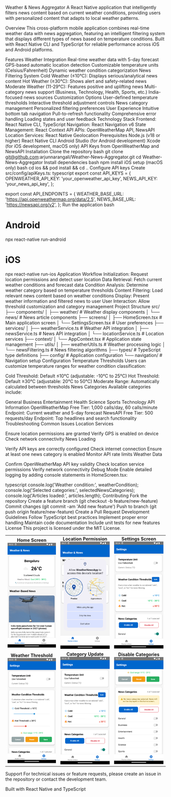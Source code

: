 Weather & News Aggregator
A React Native application that intelligently filters news content based on current weather conditions, providing users with personalized content that adapts to local weather patterns.

Overview
This cross-platform mobile application combines real-time weather data with news aggregation, featuring an intelligent filtering system that displays different types of news based on temperature conditions. Built with React Native CLI and TypeScript for reliable performance across iOS and Android platforms.

Features
Weather Integration
Real-time weather data with 5-day forecast
GPS-based automatic location detection
Customizable temperature units (Celsius/Fahrenheit)
Dynamic weather condition categorization
News Filtering System
Cold Weather (≤10°C): Displays serious/analytical news content
Hot Weather (≥30°C): Shows alert and safety-related news
Moderate Weather (11-29°C): Features positive and uplifting news
Multi-category news support (Business, Technology, Health, Sports, etc.)
India-focused news sources
Customization Options
User-defined temperature thresholds
Interactive threshold adjustment controls
News category management
Personalized filtering preferences
User Experience
Intuitive bottom tab navigation
Pull-to-refresh functionality
Comprehensive error handling
Loading states and user feedback
Technology Stack
Frontend: React Native CLI, TypeScript
Navigation: React Navigation v6
State Management: React Context API
APIs: OpenWeatherMap API, NewsAPI
Location Services: React Native Geolocation
Prerequisites
Node.js (v18 or higher)
React Native CLI
Android Studio (for Android development)
Xcode (for iOS development, macOS only)
API Keys from OpenWeatherMap and NewsAPI
Installation
Clone the repository
bash
   git clone git@github.com:arjunnarangali/Weather-News-Aggregator.git
   cd Weather-News-Aggregator
Install dependencies
bash
   npm install
iOS setup (macOS only)
bash
   cd ios && pod install && cd ..
Configure API keys Create src/config/apiKeys.ts:
typescript
   export const API_KEYS = {
     OPENWEATHER_API_KEY: 'your_openweather_api_key',
     NEWS_API_KEY: 'your_news_api_key',
   };
   
   export const API_ENDPOINTS = {
     WEATHER_BASE_URL: 'https://api.openweathermap.org/data/2.5',
     NEWS_BASE_URL: 'https://newsapi.org/v2',
   };
Run the application
bash
   # Android
   npx react-native run-android
   
   # iOS
   npx react-native run-ios
Application Workflow
Initialization: Request location permissions and detect user location
Data Retrieval: Fetch current weather conditions and forecast data
Condition Analysis: Determine weather category based on temperature thresholds
Content Filtering: Load relevant news content based on weather conditions
Display: Present weather information and filtered news to user
User Interaction: Allow threshold customization and category management
Project Structure
src/
├── components/
│   ├── weather/          # Weather display components
│   └── news/             # News article components
├── screens/
│   ├── HomeScreen.tsx    # Main application screen
│   └── SettingsScreen.tsx # User preferences
├── services/
│   ├── weatherService.ts # Weather API integration
│   ├── newsService.ts    # News API integration
│   └── locationService.ts # Location services
├── context/
│   └── AppContext.tsx    # Application state management
├── utils/
│   ├── weatherUtils.ts   # Weather processing logic
│   └── newsFiltering.ts  # News filtering algorithms
├── types/                # TypeScript type definitions
├── config/               # Application configuration
└── navigation/           # Navigation setup
Configuration
Temperature Thresholds
Users can customize temperature ranges for weather condition classification:

Cold Threshold: Default ≤10°C (adjustable: -10°C to 25°C)
Hot Threshold: Default ≥30°C (adjustable: 20°C to 50°C)
Moderate Range: Automatically calculated between thresholds
News Categories
Available categories include:

General
Business
Entertainment
Health
Science
Sports
Technology
API Information
OpenWeatherMap
Free Tier: 1,000 calls/day, 60 calls/minute
Endpoint: Current weather and 5-day forecast
NewsAPI
Free Tier: 500 requests/day
Endpoint: Top headlines and search functionality
Troubleshooting
Common Issues
Location Services

Ensure location permissions are granted
Verify GPS is enabled on device
Check network connectivity
News Loading

Verify API keys are correctly configured
Check internet connection
Ensure at least one news category is enabled
Monitor API rate limits
Weather Data

Confirm OpenWeatherMap API key validity
Check location service permissions
Verify network connectivity
Debug Mode
Enable detailed logging by adding console statements in HomeScreen.tsx:

typescript
console.log('Weather condition:', weatherCondition);
console.log('Selected categories:', selectedNewsCategories);
console.log('Articles loaded:', articles.length);
Contributing
Fork the repository
Create a feature branch (git checkout -b feature/new-feature)
Commit changes (git commit -am 'Add new feature')
Push to branch (git push origin feature/new-feature)
Create a Pull Request
Development Guidelines
Follow TypeScript best practices
Implement proper error handling
Maintain code documentation
Include unit tests for new features
License
This project is licensed under the MIT License.


<div align="center">
  <table>
    <tr>
      <td align="center">
        <b>Home Screen</b><br>
        <img src="./src/appScreenshots/homeScreen.png" alt="Home Screen" width="250">
      </td>
      <td align="center">
        <b>Location Permission</b><br>
        <img src="./src/appScreenshots/locationPermission.png" alt="Location Permission" width="250">
      </td>
      <td align="center">
        <b>Settings Screen</b><br>
        <img src="./src/appScreenshots/settingsScreen.png" alt="Settings Screen" width="250">
      </td>
    </tr>
    <tr>
      <td align="center">
        <b>Weather Threshold</b><br>
        <img src="./src/appScreenshots/WeateherThresholdUpdate.png" alt="Weather Threshold" width="250">
      </td>
      <td align="center">
        <b>Category Update</b><br>
        <img src="./src/appScreenshots/categoryUpdate.png" alt="Category Update" width="250">
      </td>
      <td align="center">
        <b>Disable Categories</b><br>
        <img src="./src/appScreenshots/disableAllCategory.png" alt="Disable Categories" width="250">
      </td>
    </tr>
  </table>
</div>



Support
For technical issues or feature requests, please create an issue in the repository or contact the development team.

Built with React Native and TypeScript

